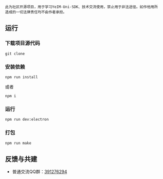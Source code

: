 `此为社区开源项目，用于学习YeIM-Uni-SDK、技术交流使用，禁止用于非法途径。如作他用所造成的一切法律责任均不由作者承担。` 

## 运行

### 下载项目源代码

```shell
git clone 
```

### 安装依赖

```shell
npm run install
```

或者

```shell
npm i
```

### 运行

```shell
npm run dev:electron
```

### 打包

```shell
npm run make
```
 

## 反馈与共建

- 普通交流QQ群：[391276294](https://qm.qq.com/cgi-bin/qm/qr?k=hEQnVRj3c1B0gDpD2QJrD7UIfWMzCUuM&jump_from=webapi&authKey=kbrD7NHXGIPaiVb2puw+vJeRCIQSXVhIci7eFvFLBH/UjGt+hrdOk4upK731S+1+)
